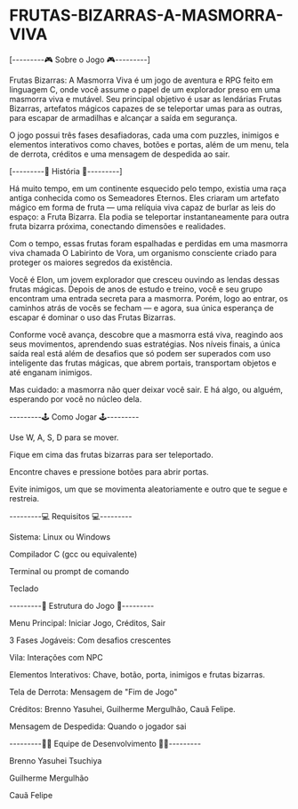 # FRUTAS-BIZARRAS-A-MASMORRA-VIVA

[---------🎮 Sobre o Jogo 🎮---------]

Frutas Bizarras: A Masmorra Viva é um jogo de aventura e RPG feito em linguagem C, onde você assume o papel de um explorador preso em uma masmorra viva e mutável. Seu principal objetivo é usar as lendárias Frutas Bizarras, artefatos mágicos capazes de se teleportar umas para as outras, para escapar de armadilhas e alcançar a saída em segurança.

O jogo possui três fases desafiadoras, cada uma com puzzles, inimigos e elementos interativos como chaves, botões e portas, além de um menu, tela de derrota, créditos e uma mensagem de despedida ao sair.

[---------📖 História 📖---------]

Há muito tempo, em um continente esquecido pelo tempo, existia uma raça antiga conhecida como os Semeadores Eternos. Eles criaram um artefato mágico em forma de fruta — uma relíquia viva capaz de burlar as leis do espaço: a Fruta Bizarra. Ela podia se teleportar instantaneamente para outra fruta bizarra próxima, conectando dimensões e realidades.

Com o tempo, essas frutas foram espalhadas e perdidas em uma masmorra viva chamada O Labirinto de Vora, um organismo consciente criado para proteger os maiores segredos da existência.

Você é Elon, um jovem explorador que cresceu ouvindo as lendas dessas frutas mágicas. Depois de anos de estudo e treino, você e seu grupo encontram uma entrada secreta para a masmorra. Porém, logo ao entrar, os caminhos atrás de vocês se fecham — e agora, sua única esperança de escapar é dominar o uso das Frutas Bizarras.

Conforme você avança, descobre que a masmorra está viva, reagindo aos seus movimentos, aprendendo suas estratégias. Nos níveis finais, a única saída real está além de desafios que só podem ser superados com uso inteligente das frutas mágicas, que abrem portais, transportam objetos e até enganam inimigos.

Mas cuidado: a masmorra não quer deixar você sair. E há algo, ou alguém, esperando por você no núcleo dela.

---------🕹️ Como Jogar 🕹️---------

Use W, A, S, D para se mover.

Fique em cima das frutas bizarras para ser teleportado.

Encontre chaves e pressione botões para abrir portas.

Evite inimigos, um que se movimenta aleatoriamente e outro que te segue e restreia.

---------💻 Requisitos 💻---------

Sistema: Linux ou Windows

Compilador C (gcc ou equivalente)

Terminal ou prompt de comando

Teclado

---------🧱 Estrutura do Jogo 🧱---------

Menu Principal: Iniciar Jogo, Créditos, Sair

3 Fases Jogáveis: Com desafios crescentes

Vila: Interações com NPC

Elementos Interativos: Chave, botão, porta, inimigos e frutas bizarras.

Tela de Derrota: Mensagem de "Fim de Jogo"

Créditos: Brenno Yasuhei, Guilherme Mergulhão, Cauã Felipe.

Mensagem de Despedida: Quando o jogador sai

---------👨‍💻 Equipe de Desenvolvimento 👨‍💻---------

Brenno Yasuhei Tsuchiya

Guilherme Mergulhão

Cauã Felipe

